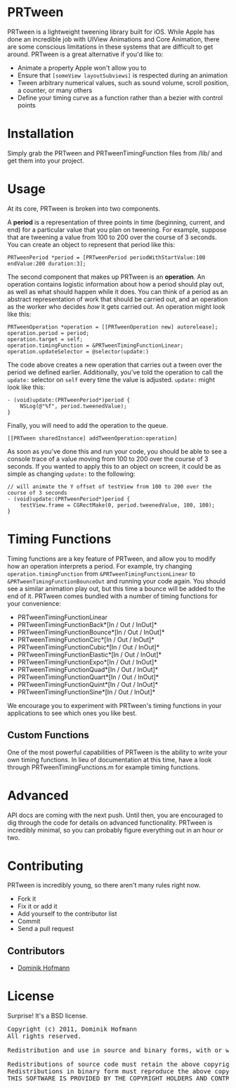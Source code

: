 PRTween
===

PRTween is a lightweight tweening library built for iOS. While Apple has done an incredible job with UIView Animations and Core Animation, there are some conscious limitations in these systems that are difficult to get around. PRTween is a great alternative if you'd like to:

* Animate a property Apple won't allow you to
* Ensure that `[someView layoutSubviews]` is respected during an animation
* Tween arbitrary numerical values, such as sound volume, scroll position, a counter, or many others
* Define your timing curve as a function rather than a bezier with control points

Installation
===

Simply grab the PRTween and PRTweenTimingFunction files from /lib/ and get them into your project.

Usage
===

At its core, PRTween is broken into two components.

A **period** is a representation of three points in time (beginning, current, and end) for a particular value that you plan on tweening. For example, suppose that are tweening a value from 100 to 200 over the course of 3 seconds. You can create an object to represent that period like this:

	PRTweenPeriod *period = [PRTweenPeriod periodWithStartValue:100 endValue:200 duration:3];
	
The second component that makes up PRTween is an **operation**. An operation contains logistic information about how a period should play out, as well as what should happen while it does. You can think of a period as an abstract representation of work that should be carried out, and an operation as the worker who decides *how* it gets carried out. An operation might look like this:
	 
	PRTweenOperation *operation = [[PRTweenOperation new] autorelease];
	operation.period = period;
	operation.target = self;
	operation.timingFunction = &PRTweenTimingFunctionLinear;
	operation.updateSelector = @selector(update:)

The code above creates a new operation that carries out a tween over the period we defined earlier. Additionally, you've told the operation to call the `update:` selector on `self` every time the value is adjusted. `update:` might look like this:

	- (void)update:(PRTweenPeriod*)period {
		NSLog(@"%f", period.tweenedValue);
	}
	
Finally, you will need to add the operation to the queue.

	[[PRTween sharedInstance] addTweenOperation:operation]
	
As soon as you've done this and run your code, you should be able to see a console trace of a value moving from 100 to 200 over the course of 3 seconds. If you wanted to apply this to an object on screen, it could be as simple as changing `update:` to the following:

	// will animate the Y offset of testView from 100 to 200 over the course of 3 seconds
	- (void)update:(PRTweenPeriod*)period {
	    testView.frame = CGRectMake(0, period.tweenedValue, 100, 100);
	}
	
Timing Functions
===

Timing functions are a key feature of PRTween, and allow you to modify how an operation interprets a period. For example, try changing `operation.timingFunction` from `&PRTweenTimingFunctionLinear` to `&PRTweenTimingFunctionBounceOut` and running your code again. You should see a similar animation play out, but this time a bounce will be added to the end of it. PRTween comes bundled with a number of timing functions for your convenience:

* PRTweenTimingFunctionLinear 
* PRTweenTimingFunctionBack*[In / Out / InOut]*
* PRTweenTimingFunctionBounce*[In / Out / InOut]*
* PRTweenTimingFunctionCirc*[In / Out / InOut]*
* PRTweenTimingFunctionCubic*[In / Out / InOut]*
* PRTweenTimingFunctionElastic*[In / Out / InOut]*
* PRTweenTimingFunctionExpo*[In / Out / InOut]*
* PRTweenTimingFunctionQuad*[In / Out / InOut]*
* PRTweenTimingFunctionQuart*[In / Out / InOut]*
* PRTweenTimingFunctionQuint*[In / Out / InOut]*
* PRTweenTimingFunctionSine*[In / Out / InOut]*

We encourage you to experiment with PRTween's timing functions in your applications to see which ones you like best.

Custom Functions
---

One of the most powerful capabilities of PRTween is the ability to write your own timing functions. In lieu of documentation at this time, have a look through PRTweenTimingFunctions.m for example timing functions.

Advanced
===

API docs are coming with the next push. Until then, you are encouraged to dig through the code for details on advanced functionality. PRTween is incredibly minimal, so you can probably figure everything out in an hour or two.

Contributing
===

PRTween is incredibly young, so there aren't many rules right now.

* Fork it
* Fix it or add it
* Add yourself to the contributor list
* Commit
* Send a pull request

Contributors
---

* [Dominik Hofmann](https://github.com/dominikhofmann/)

License
===
Surprise! It's a BSD license.

<pre>
Copyright (c) 2011, Dominik Hofmann
All rights reserved.

Redistribution and use in source and binary forms, with or without modification, are permitted provided that the following conditions are met:

Redistributions of source code must retain the above copyright notice, this list of conditions and the following disclaimer.
Redistributions in binary form must reproduce the above copyright notice, this list of conditions and the following disclaimer in the documentation and/or other materials provided with the distribution.
THIS SOFTWARE IS PROVIDED BY THE COPYRIGHT HOLDERS AND CONTRIBUTORS "AS IS" AND ANY EXPRESS OR IMPLIED WARRANTIES, INCLUDING, BUT NOT LIMITED TO, THE IMPLIED WARRANTIES OF MERCHANTABILITY AND FITNESS FOR A PARTICULAR PURPOSE ARE DISCLAIMED. IN NO EVENT SHALL THE COPYRIGHT HOLDER OR CONTRIBUTORS BE LIABLE FOR ANY DIRECT, INDIRECT, INCIDENTAL, SPECIAL, EXEMPLARY, OR CONSEQUENTIAL DAMAGES (INCLUDING, BUT NOT LIMITED TO, PROCUREMENT OF SUBSTITUTE GOODS OR SERVICES; LOSS OF USE, DATA, OR PROFITS; OR BUSINESS INTERRUPTION) HOWEVER CAUSED AND ON ANY THEORY OF LIABILITY, WHETHER IN CONTRACT, STRICT LIABILITY, OR TORT (INCLUDING NEGLIGENCE OR OTHERWISE) ARISING IN ANY WAY OUT OF THE USE OF THIS SOFTWARE, EVEN IF ADVISED OF THE POSSIBILITY OF SUCH DAMAGE.
</pre>

